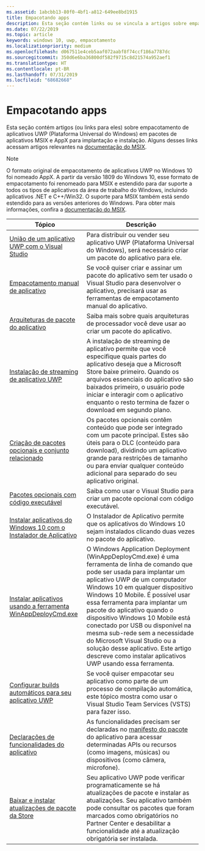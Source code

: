 ```yaml
---
ms.assetid: 1abcbb13-80f0-4bf1-a812-649ee8bd1915
title: Empacotando apps
description: Esta seção contém links ou se vincula a artigos sobre empacotamento de aplicativos da Plataforma Universal do Windows (UWP).
ms.date: 07/22/2019
ms.topic: article
keywords: windows 10, uwp, empacotamento
ms.localizationpriority: medium
ms.openlocfilehash: d067511e4ceb5aaf072aabf8f74ccf186a7787dc
ms.sourcegitcommit: 350d6e6ba36800df582f9715c8d21574a952aef1
ms.translationtype: HT
ms.contentlocale: pt-BR
ms.lasthandoff: 07/31/2019
ms.locfileid: "68682668"
---
```

# <a name="packaging-apps"></a>Empacotando apps

Esta seção contém artigos (ou links para eles) sobre empacotamento de aplicativos UWP (Plataforma Universal do Windows) em pacotes de aplicativos MSIX e AppX para implantação e instalação. Alguns desses links acessam artigos relevantes na [documentação do MSIX](https://docs.microsoft.com/windows/msix/).

> [!NOTE]
> O formato original de empacotamento de aplicativos UWP no Windows 10 foi nomeado AppX. A partir da versão 1809 do Windows 10, esse formato de empacotamento foi renomeado para MSIX e estendido para dar suporte a todos os tipos de aplicativos da área de trabalho do Windows, incluindo aplicativos .NET e C++/Win32. O suporte para MSIX também está sendo estendido para as versões anteriores do Windows. Para obter mais informações, confira a [documentação do MSIX](https://docs.microsoft.com/windows/msix/).

| Tópico | Descrição |
|-------|-------------|
| [União de um aplicativo UWP com o Visual Studio](/windows/msix/package/packaging-uwp-apps) | Para distribuir ou vender seu aplicativo UWP (Plataforma Universal do Windows), será necessário criar um pacote do aplicativo para ele. |
| [Empacotamento manual de aplicativo](/windows/msix/package/manual-packaging-root) | Se você quiser criar e assinar um pacote do aplicativo sem ter usado o Visual Studio para desenvolver o aplicativo, precisará usar as ferramentas de empacotamento manual do aplicativo. |
| [Arquiteturas de pacote do aplicativo](/windows/msix/package/device-architecture) | Saiba mais sobre quais arquiteturas de processador você deve usar ao criar um pacote do aplicativo. |
| [Instalação de streaming de aplicativo UWP](/windows/msix/package/streaming-install) | A instalação de streaming de aplicativo permite que você especifique quais partes do aplicativo deseja que a Microsoft Store baixe primeiro. Quando os arquivos essenciais do aplicativo são baixados primeiro, o usuário pode iniciar e interagir com o aplicativo enquanto o resto termina de fazer o download em segundo plano. |
| [Criação de pacotes opcionais e conjunto relacionado](/windows/msix/package/optional-packages) | Os pacotes opcionais contêm conteúdo que pode ser integrado com um pacote principal. Estes são úteis para o DLC (conteúdo para download), dividindo um aplicativo grande para restrições de tamanho ou para enviar qualquer conteúdo adicional para separado do seu aplicativo original. |
| [Pacotes opcionais com código executável](/windows/msix/package/optional-packages-with-executable-code) | Saiba como usar o Visual Studio para criar um pacote opcional com código executável. |
| [Instalar aplicativos do Windows 10 com o Instalador de Aplicativo](/windows/msix/app-installer/app-installer-root) | O Instalador de Aplicativo permite que os aplicativos do Windows 10 sejam instalados clicando duas vezes no pacote do aplicativo. |
| [Instalar aplicativos usando a ferramenta WinAppDeployCmd.exe](install-universal-windows-apps-with-the-winappdeploycmd-tool.md) | O Windows Application Deployment (WinAppDeployCmd.exe) é uma ferramenta de linha de comando que pode ser usada para implantar um aplicativo UWP de um computador Windows 10 em qualquer dispositivo Windows 10 Mobile. É possível usar essa ferramenta para implantar um pacote do aplicativo quando o dispositivo Windows 10 Mobile está conectado por USB ou disponível na mesma sub-rede sem a necessidade do Microsoft Visual Studio ou a solução desse aplicativo. Este artigo descreve como instalar aplicativos UWP usando essa ferramenta. |
| [Configurar builds automáticos para seu aplicativo UWP](auto-build-package-uwp-apps.md) | Se você quiser empacotar seu aplicativo como parte de um processo de compilação automática, este tópico mostra como usar o Visual Studio Team Services (VSTS) para fazer isso. |
| [Declarações de funcionalidades do aplicativo](app-capability-declarations.md) | As funcionalidades precisam ser declaradas no [manifesto do pacote](https://docs.microsoft.com/uwp/schemas/appxpackage/appx-package-manifest) do aplicativo para acessar determinadas APIs ou recursos (como imagens, músicas) ou dispositivos (como câmera, microfone). |
| [Baixar e instalar atualizações de pacote da Store](self-install-package-updates.md) | Seu aplicativo UWP pode verificar programaticamente se há atualizações de pacote e instalar as atualizações. Seu aplicativo também pode consultar os pacotes que foram marcados como obrigatórios no Partner Center e desabilitar a funcionalidade até a atualização obrigatória ser instalada.  |
